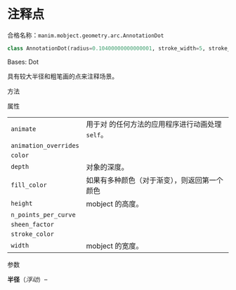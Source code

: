 # 注释点

合格名称：`manim.mobject.geometry.arc.AnnotationDot`

```py
class AnnotationDot(radius=0.10400000000000001, stroke_width=5, stroke_color='#FFFFFF', fill_color='#58C4DD', **kwargs)
```

Bases: Dot

具有较大半径和粗笔画的点来注释场景。

方法

属性

|||
|-|-|
`animate`|用于对 的任何方法的应用程序进行动画处理`self`。
`animation_overrides`|
`color`|
`depth`|对象的深度。
`fill_color`|如果有多种颜色（对于渐变），则返回第一个颜色
`height`|mobject 的高度。
`n_points_per_curve`|
`sheen_factor`|
`stroke_color`|
`width`|mobject 的宽度。


参数

**半径**（_浮动_）–
